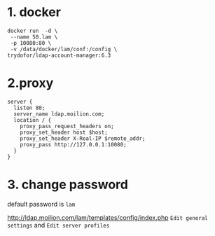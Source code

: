 # 1. docker
```
docker run  -d \
 --name 50.lam \
 -p 10080:80 \
 -v /data/docker/lam/conf:/config \
trydofor/ldap-account-manager:6.3
```

# 2.proxy
```
server {
  listen 80;
  server_name ldap.moilion.com;
  location / {
    proxy_pass_request_headers on;
    proxy_set_header host $host;
    proxy_set_header X-Real-IP $remote_addr;
    proxy_pass http://127.0.0.1:10080;
  }
}
```
# 3. change password
default password is `lam`

http://ldap.moilion.com/lam/templates/config/index.php
`Edit general settings` and `Edit server profiles`

